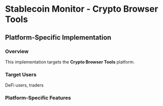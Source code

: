 # Stablecoin Monitor - Crypto Browser Tools

## Platform-Specific Implementation

### Overview
This implementation targets the **Crypto Browser Tools** platform.

### Target Users
DeFi users, traders

### Platform-Specific Features
